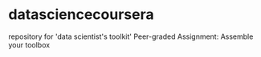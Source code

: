 # datasciencecoursera
repository for 'data scientist's toolkit' Peer-graded Assignment: Assemble your toolbox
